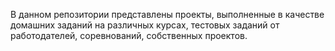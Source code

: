 В данном репозитории представлены проекты, выполненные в качестве домашних заданий на различных курсах, тестовых заданий от работодателей, соревнований, собственных проектов.